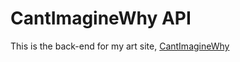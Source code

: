 # CantImagineWhy API

This is the back-end for my art site, [CantImagineWhy](https://acharliekelly.gitbub.io/cantimaginewhy)

